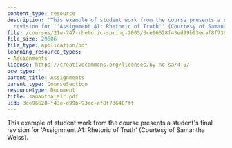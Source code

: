 ```yaml
---
content_type: resource
description: 'This example of student work from the course presents a student''s final
  revision for ''Assignment A1: Rhetoric of Truth'' (Courtesy of Samantha Weiss).'
file: /courses/21w-747-rhetoric-spring-2005/3ce96628f43ed99b93ecaf8f736407ff_samantha_a1r.pdf
file_size: 29686
file_type: application/pdf
learning_resource_types:
- Assignments
license: https://creativecommons.org/licenses/by-nc-sa/4.0/
ocw_type: ''
parent_title: Assignments
parent_type: CourseSection
resourcetype: Document
title: samantha_a1r.pdf
uid: 3ce96628-f43e-d99b-93ec-af8f736407ff
---
```

This example of student work from the course presents a student's final revision for 'Assignment A1: Rhetoric of Truth' (Courtesy of Samantha Weiss).